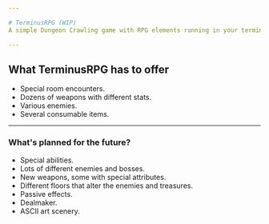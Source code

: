 ```yaml
---

# TerminusRPG (WIP)
A simple Dungeon Crawling game with RPG elements running in your terminal.

---
```


## What TerminusRPG has to offer
  - Special room encounters.
  - Dozens of weapons with different stats.
  - Various enemies.
  - Several consumable items.

---

### What's planned for the future?
  - Special abilities.
  - Lots of different enemies and bosses.
  - New weapons, some with special attributes.
  - Different floors that alter the enemies and treasures.
  - Passive effects.
  - Dealmaker.
  - ASCII art scenery.